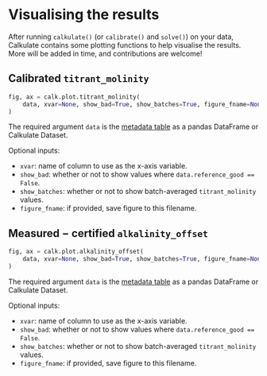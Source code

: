 # Visualising the results

After running `calkulate()` (or `calibrate()` and `solve()`) on your data, Calkulate contains some plotting functions to help visualise the results.  More will be added in time, and contributions are welcome!

## Calibrated `titrant_molinity`

```python
fig, ax = calk.plot.titrant_molinity(
    data, xvar=None, show_bad=True, show_batches=True, figure_fname=None,
)
```

The required argument `data` is the [metadata table](../metadata) as a pandas DataFrame or Calkulate Dataset.

Optional inputs:

  * `xvar`: name of column to use as the x-axis variable.
  * `show_bad`: whether or not to show values where `data.reference_good == False`.
  * `show_batches`: whether or not to show batch-averaged `titrant_molinity` values.
  * `figure_fname`: if provided, save figure to this filename.

## Measured − certified `alkalinity_offset`

```python
fig, ax = calk.plot.alkalinity_offset(
    data, xvar=None, show_bad=True, show_batches=True, figure_fname=None,
)
```

The required argument `data` is the [metadata table](../metadata) as a pandas DataFrame or Calkulate Dataset.

Optional inputs:

  * `xvar`: name of column to use as the x-axis variable.
  * `show_bad`: whether or not to show values where `data.reference_good == False`.
  * `show_batches`: whether or not to show batch-averaged `titrant_molinity` values.
  * `figure_fname`: if provided, save figure to this filename.


